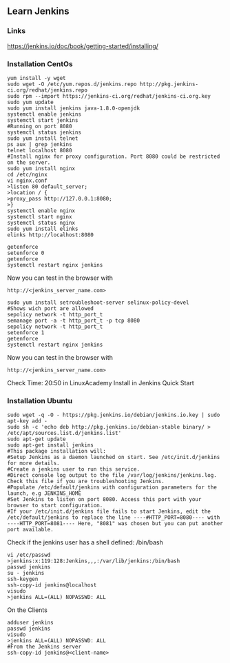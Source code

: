 ## Learn Jenkins

### Links
https://jenkins.io/doc/book/getting-started/installing/

### Installation CentOs

```
yum install -y wget
sudo wget -O /etc/yum.repos.d/jenkins.repo http://pkg.jenkins-ci.org/redhat/jenkins.repo
sudo rpm --import https://jenkins-ci.org/redhat/jenkins-ci.org.key
sudo yum update
sudo yum install jenkins java-1.8.0-openjdk
systemctl enable jenkins
systemctl start jenkins
#Running on port 8080
systemctl status jenkins
sudo yum install telnet
ps aux | grep jenkins
telnet localhost 8080
#Install nginx for proxy configuration. Port 8080 could be restricted on the server.
sudo yum install nginx
cd /etc/nginx
vi nginx.conf
>listen 80 default_server;
>location / {
>proxy_pass http://127.0.0.1:8080;
>}
systemctl enable nginx
systemctl start nginx
systemctl status nginx
sudo yum install elinks
elinks http://localhost:8080
```

```
getenforce
setenforce 0 
getenforce
systemctl restart nginx jenkins
```

Now you can test in the browser with
```
http://<jenkins_server_name.com>
```

```
sudo yum install setroubleshoot-server selinux-policy-devel
#Shows wich port are allowed
sepolicy network -t http_port_t
semanage port -a -t http_port_t -p tcp 8080
sepolicy network -t http_port_t
setenforce 1
getenforce
systemctl restart nginx jenkins
```

Now you can test in the browser with
```
http://<jenkins_server_name.com>
```

Check Time: 20:50 in LinuxAcademy Install in Jenkins Quick Start  


### Installation Ubuntu

```
sudo wget -q -O - https://pkg.jenkins.io/debian/jenkins.io.key | sudo apt-key add -
sudo sh -c 'echo deb http://pkg.jenkins.io/debian-stable binary/ > /etc/apt/sources.list.d/jenkins.list'
sudo apt-get update
sudo apt-get install jenkins
#This package installation will:
#Setup Jenkins as a daemon launched on start. See /etc/init.d/jenkins for more details.
#Create a jenkins user to run this service.
#Direct console log output to the file /var/log/jenkins/jenkins.log. Check this file if you are troubleshooting Jenkins.
#Populate /etc/default/jenkins with configuration parameters for the launch, e.g JENKINS_HOME
#Set Jenkins to listen on port 8080. Access this port with your browser to start configuration.
#If your /etc/init.d/jenkins file fails to start Jenkins, edit the /etc/default/jenkins to replace the line ----#HTTP_PORT=8080---- with ----HTTP_PORT=8081---- Here, "8081" was chosen but you can put another port available.
```

Check if the jenkins user has a shell defined: /bin/bash
```
vi /etc/passwd
>jenkins:x:119:128:Jenkins,,,:/var/lib/jenkins:/bin/bash
passwd jenkins
su - jenkins
ssh-keygen
ssh-copy-id jenkins@localhost
visudo
>jenkins ALL=(ALL) NOPASSWD: ALL
```

On the Clients
```
adduser jenkins
passwd jenkins
visudo
>jenkins ALL=(ALL) NOPASSWD: ALL
#From the Jenkins server
ssh-copy-id jenkins@<client-name>
```

